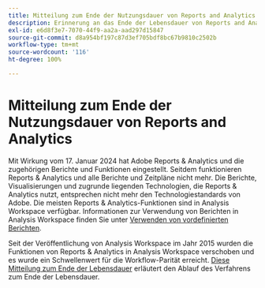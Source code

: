 ```yaml
---
title: Mitteilung zum Ende der Nutzungsdauer von Reports and Analytics
description: Erinnerung an das Ende der Lebensdauer von Reports and Analytics.
exl-id: e6d8f3e7-7070-44f9-aa2a-aad297d15847
source-git-commit: d8a954bf197c87d3ef705bdf8bc67b9810c2502b
workflow-type: tm+mt
source-wordcount: '116'
ht-degree: 100%

---
```


# Mitteilung zum Ende der Nutzungsdauer von Reports and Analytics

Mit Wirkung vom 17. Januar 2024 hat Adobe Reports &amp; Analytics und die zugehörigen Berichte und Funktionen eingestellt. Seitdem funktionieren Reports &amp; Analytics und alle Berichte und Zeitpläne nicht mehr. Die Berichte, Visualisierungen und zugrunde liegenden Technologien, die Reports &amp; Analytics nutzt, entsprechen nicht mehr den Technologiestandards von Adobe. Die meisten Reports &amp; Analytics-Funktionen sind in Analysis Workspace verfügbar. Informationen zur Verwendung von Berichten in Analysis Workspace finden Sie unter [Verwenden von vordefinierten Berichten](https://experienceleague.adobe.com/docs/analytics/analyze/analysis-workspace/reports/use-reports.html?lang=de).

Seit der Veröffentlichung von Analysis Workspace im Jahr 2015 wurden die Funktionen von Reports &amp; Analytics in Analysis Workspace verschoben und es wurde ein Schwellenwert für die Workflow-Parität erreicht. [Diese Mitteilung zum Ende der Lebensdauer](https://new.express.adobe.com/webpage/WFCyq7w8kijmB?) erläutert den Ablauf des Verfahrens zum Ende der Lebensdauer.

